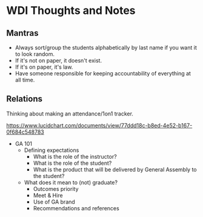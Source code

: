 # WDI Thoughts and Notes

## Mantras

- Always sort/group the students alphabetically by last name if you want it to look random.
- If it's not on paper, it doesn't exist.
- If it's on paper, it's law.
- Have someone responsible for keeping accountability of everything at all time.

## Relations

Thinking about making an attendance/1on1 tracker.

https://www.lucidchart.com/documents/view/77ddd18c-b8ed-4e52-b167-0f684c548783

- GA 101
  - Defining expectations
    - What is the role of the instructor?
    - What is the role of the student?
    - What is the product that will be delivered by General Assembly to the student?
  - What does it mean to (not) graduate?
    - Outcomes priority
    - Meet & Hire
    - Use of GA brand
    - Recommendations and references
